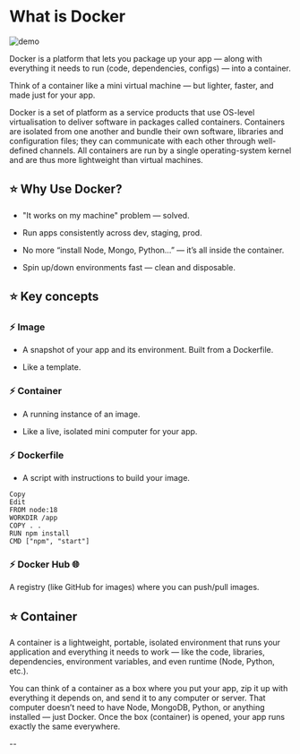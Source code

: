 # What is Docker 

![demo](https://www.docker.com/app/uploads/2023/08/logo-guide-logos-1.svg)

Docker is a platform that lets you package up your app — along with everything it needs to run (code, dependencies, configs) — into a container.

Think of a container like a mini virtual machine — but lighter, faster, and made just for your app.

Docker is a set of platform as a service products that use OS-level virtualisation to deliver software in packages called containers. Containers are isolated from one another and bundle their own software, libraries and configuration files; they can communicate with each other through well-defined channels. All containers are run by a single operating-system kernel and are thus more lightweight than virtual machines.

## ⭐ Why Use Docker?

*  "It works on my machine" problem — solved.

* Run apps consistently across dev, staging, prod.

* No more “install Node, Mongo, Python…” — it’s all inside the container.

* Spin up/down environments fast — clean and disposable.


## ⭐ Key concepts 

### ⚡ Image

* A snapshot of your app and its environment. Built from a Dockerfile.

* Like a template.

### ⚡ Container 

* A running instance of an image.

* Like a live, isolated mini computer for your app.


### ⚡ Dockerfile 

* A script with instructions to build your image.

```
Copy
Edit
FROM node:18
WORKDIR /app
COPY . .
RUN npm install
CMD ["npm", "start"]
```

### ⚡ Docker Hub 🌐

A registry (like GitHub for images) where you can push/pull images.


## ⭐ Container 

A container is a lightweight, portable, isolated environment that runs your application and everything it needs to work — like the code, libraries, dependencies, environment variables, and even runtime (Node, Python, etc.).

You can think of a container as a box where you put your app, zip it up with everything it depends on, and send it to any computer or server. That computer doesn’t need to have Node, MongoDB, Python, or anything installed — just Docker. Once the box (container) is opened, your app runs exactly the same everywhere.


--              